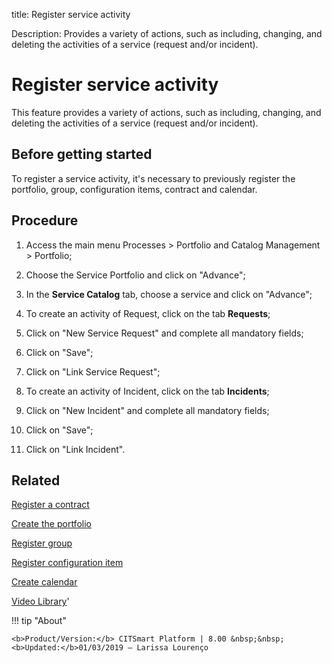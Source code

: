 title: Register service activity

Description: Provides a variety of actions, such as including, changing, and deleting the activities of a service (request and/or incident).

# Register service activity

This feature provides a variety of actions, such as including, changing, and deleting the activities of a service (request and/or incident).

Before getting started
--------------------------

To register a service activity, it's necessary to previously register the
portfolio, group, configuration items, contract and calendar.

Procedure
-------------

1.  Access the main menu Processes \> Portfolio and Catalog Management \>
    Portfolio;

2.  Choose the Service Portfolio and click on "Advance";

3.  In the **Service Catalog** tab, choose a service and click on "Advance";

4.  To create an activity of Request, click on the tab **Requests**;

5.  Click on "New Service Request" and complete all mandatory fields;

6.  Click on "Save";

7.  Click on "Link Service Request";

8.  To create an activity of Incident, click on the tab **Incidents**;

9.  Click on "New Incident" and complete all mandatory fields;

10. Click on "Save";

11. Click on "Link Incident".

Related
-----------

[Register a contract](/en-us/citsmart-platform-8/additional-features/contract-management/use/register-contract.html)

[Create the portfolio](/en-us/citsmart-platform-8/processes/portfolio-and-catalog/use/create-the-portfolio.html)

[Register group](/en-us/citsmart-platform-8/initial-settings/access-settings/user/register-groups.html)

[Register configuration item](/en-us/citsmart-platform-8/processes/configuration/use/register-CI.html)

[Create calendar](/en-us/citsmart-platform-8/platform-administration/time/create-calendar.html)

<i class='fa fa-youtube-play  fa-2x' style='color:#97ce17;vertical-align: middle;'> </i> [Video Library](https://www.youtube.com/playlist?list=PLB5qK2uzf2RNx1eXRaihDR_bxXjGhgFut)'

!!! tip "About"

    <b>Product/Version:</b> CITSmart Platform | 8.00 &nbsp;&nbsp;
    <b>Updated:</b>01/03/2019 – Larissa Lourenço


